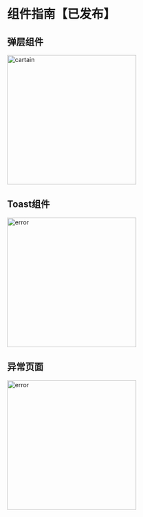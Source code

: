 
# 组件指南【已发布】

## 弹层组件

<img :src="$withBase('/imgs/curtain.jpg')" width='300'  alt="cartain">

## Toast组件

<img :src="$withBase('/imgs/toast.jpg')" width='300'  alt="error">

## 异常页面

<img :src="$withBase('/imgs/error.jpg')" width='300'  alt="error">
